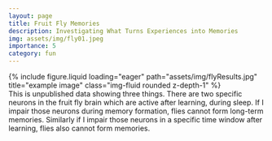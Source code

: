 ```yaml
---
layout: page
title: Fruit Fly Memories
description: Investigating What Turns Experiences into Memories
img: assets/img/fly01.jpeg
importance: 5
category: fun
---
```


<div class="row">
    <div class="col-12 mt-3 mt-md-0">
        {% include figure.liquid loading="eager" path="assets/img/flyResults.jpg" title="example image" class="img-fluid rounded z-depth-1" %}
    </div>
</div>
<div class="caption">
    This is unpublished data showing three things. There are two specific neurons in the fruit fly brain which are active after learning, during sleep. If I impair those neurons during memory formation, flies cannot form long-term memories. Similarly if I impair those neurons in a specific time window after learning, flies also cannot form memories.
</div>
